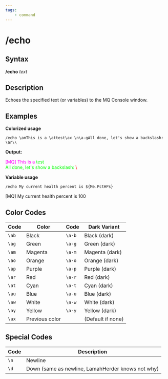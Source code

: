 ```yaml
---
tags:
    - command
---
```

# /echo

## Syntax

**/echo** _text_

## Description

Echoes the specified text (or variables) to the MQ Console window.

## Examples

**Colorized usage**

```text
/echo \amThis is a \attest\ax \n\a-gAll done, let's show a backslash: \ar\\
```

**Output:**

<span style="color:#FF00FF">[MQ]</span> <span style="color:#FF00FF">This is a</span> <span style="color:#00FF00">test</span>  
<span style="color:#00FF00">All done, let's show a backslash:</span> <span style="color:#FF0000"> \ </span>

**Variable usage**

```text
/echo My current health percent is ${Me.PctHPs}
```

[MQ] My current health percent is 100

## Color Codes

| Code  | Color          | Code  | Dark Variant       |
|-------|----------------|-------|--------------------|
| `\ab` | Black          | `\a-b`| Black (dark)       |
| `\ag` | Green          | `\a-g`| Green (dark)       |
| `\am` | Magenta        | `\a-m`| Magenta (dark)     |
| `\ao` | Orange         | `\a-o`| Orange (dark)      |
| `\ap` | Purple         | `\a-p`| Purple (dark)      |
| `\ar` | Red            | `\a-r`| Red (dark)         |
| `\at` | Cyan           | `\a-t`| Cyan (dark)        |
| `\au` | Blue           | `\a-u`| Blue (dark)        |
| `\aw` | White          | `\a-w`| White (dark)       |
| `\ay` | Yellow         | `\a-y`| Yellow (dark)      |
| `\ax` | Previous color |       | (Default if none)  |

## Special Codes

| Code | Description                          |
|------|--------------------------------------|
| `\n` | Newline                              |
| `\d` | Down (same as newline, LamahHerder knows not why) |
